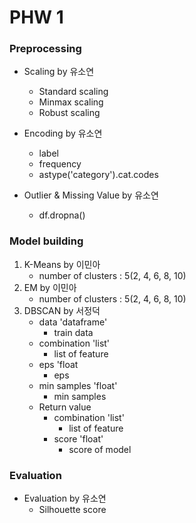 # PHW 1

### Preprocessing

* Scaling by 유소연
  * Standard scaling
  * Minmax scaling
  * Robust scaling
* Encoding by 유소연
  * label
  * frequency
  * astype('category').cat.codes

* Outlier & Missing Value by 유소연
  * df.dropna()

 ### Model building

1. K-Means by 이민아
   * number of clusters : 5(2, 4, 6, 8, 10)
2. EM by 이민아
   * number of clusters : 5(2, 4, 6, 8, 10)
3. DBSCAN by 서정덕
   * data 'dataframe'
     * train data
   * combination 'list'
     * list of feature
   * eps 'float
     * eps
   * min samples 'float'
     * min samples
   * Return value
     * combination 'list'
       * list of feature
     * score 'float'
       * score of model

### Evaluation
* Evaluation by 유소연
  * Silhouette score
